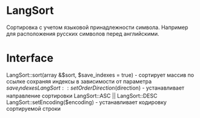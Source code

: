 # LangSort
Сортировка с учетом языковой принадлежности символа. Например для расположения русских символов перед английскими.
# Interface
 LangSort::sort(array &$sort, $save_indexes = true) - сортирует массив по ссылке сохраняя индексы в зависимости от параметра $save_indexes
 LangSort::setOrderDirection($direction) - устанавливает направление сортировки LangSort::ASC  ||  LangSort::DESC
 LangSort::setEncoding($encoding) - устанавливает кодировку сортируемой строки
